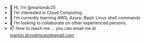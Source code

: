 - 👋 Hi, I’m @marlondc25
- 👀 I’m interested in Cloud Computing.
- 🌱 I’m currently learning AWS, Azure, Basic Linux shell commands
- 💞️ I’m looking to collaborate on other experienced persons.
- 📫 How to reach me ... you can email me at marlon.dcrodriguez@gmail.com

<!---
marlondc25/marlondc25 is a ✨ special ✨ repository because its `README.md` (this file) appears on your GitHub profile.
You can click the Preview link to take a look at your changes.
--->
